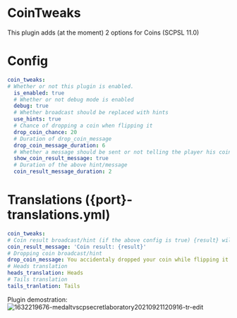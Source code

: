 # CoinTweaks

This plugin adds (at the moment) 2 options for Coins (SCPSL 11.0)

# Config
```yml
coin_tweaks:
# Whether or not this plugin is enabled.
  is_enabled: true
  # Whether or not debug mode is enabled
  debug: true
  # Whether broadcast should be replaced with hints
  use_hints: true
  # Chance of dropping a coin when flipping it
  drop_coin_chance: 20
  # Duration of drop_coin_message
  drop_coin_message_duration: 6
  # Whether a message should be sent or not telling the player his coin flip result (head/tails)
  show_coin_result_message: true
  # Duration of the above hint/message
  coin_result_message_duration: 2
  ```
  # Translations ({port}-translations.yml)
  ```yml
coin_tweaks:
# Coin result broadcast/hint (if the above config is true) {result} will be replaced with the flip result
  coin_result_message: 'Coin result: {result}'
  # Dropping coin broadcast/hint
  drop_coin_message: You accidentaly dropped your coin while flipping it
  # Heads translation
  heads_translation: Heads
  # Tails translation
  tails_tranlation: Tails
  ```
  
  Plugin demostration:
  ![1632219676-medaltvscpsecretlaboratory20210921120916-tr-edit](https://medal.tv/clips/65556491/d1337p5lbhT1)
